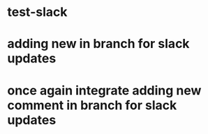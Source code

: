 # test-slack
# adding new in branch for slack updates
# once again integrate adding new comment in branch for slack updates
